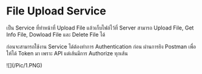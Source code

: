 # File Upload Service
<p> เป็น Service ที่ทำหน้าที่ Upload File แล้วเก็บไฟล์ไว้ที่ Server สามารถ Upload File, Get Info File, Dowload File และ Delete File ได้ </p>
<p> ก่อนจะสามารถใช้งาน Service ได้ต้องทำการ Authentication ก่อน ผ่านการยิง Postman เพื่อให้ได้ Token มา เพราะ API แต่เส้นมีการ Authorize ทุกเส้น </p>
![](/Pic/1.PNG)
